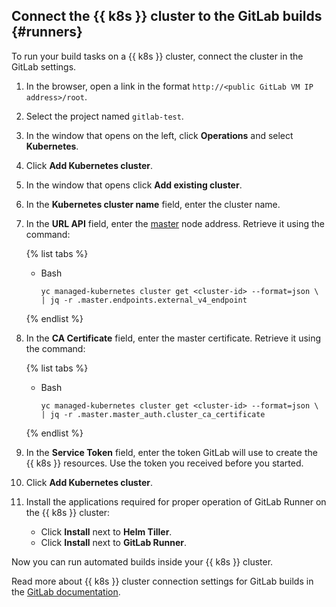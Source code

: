 ## Connect the {{ k8s }} cluster to the GitLab builds {#runners}

To run your build tasks on a {{ k8s }} cluster, connect the cluster in the GitLab settings.

1. In the browser, open a link in the format `http://<public GitLab VM IP address>/root`.

1. Select the project named `gitlab-test`.

1. In the window that opens on the left, click **Operations** and select **Kubernetes**.

1. Click **Add Kubernetes cluster**.

1. In the window that opens click **Add existing cluster**.

1. In the **Kubernetes cluster name** field, enter the cluster name.

1. In the **URL API** field, enter the [master](../../managed-kubernetes/concepts/index.md#master) node address. Retrieve it using the command:

    {% list tabs %}

    - Bash

      ```
      yc managed-kubernetes cluster get <cluster-id> --format=json \
      | jq -r .master.endpoints.external_v4_endpoint
      ```

    {% endlist %}

1. In the **CA Certificate** field, enter the master certificate. Retrieve it using the command:

    {% list tabs %}

    - Bash

      ```
      yc managed-kubernetes cluster get <cluster-id> --format=json \
      | jq -r .master.master_auth.cluster_ca_certificate
      ```

    {% endlist %}

1. In the **Service Token** field, enter the token GitLab will use to create the {{ k8s }} resources.
Use the token you received before you started.

1. Click **Add Kubernetes cluster**.

1. Install the applications required for proper operation of GitLab Runner on the {{ k8s }} cluster:
    - Click **Install** next to **Helm Tiller**.
    - Click **Install** next to **GitLab Runner**.

Now you can run automated builds inside your {{ k8s }} cluster.

Read more about {{ k8s }} cluster connection settings for GitLab builds in the [GitLab documentation](https://docs.gitlab.com/ee/user/project/clusters/#add-existing-kubernetes-cluster).

